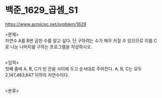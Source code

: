 # 백준_1629_곱셈_S1

https://www.acmicpc.net/problem/1629

<문제><br/>
자연수 A를 B번 곱한 수를 알고 싶다. 단 구하려는 수가 매우 커질 수 있으므로 이를 C로 나눈 나머지를 구하는 프로그램을 작성하시오.<br/><br/>

<입력><br/>
첫째 줄에 A, B, C가 빈 칸을 사이에 두고 순서대로 주어진다. A, B, C는 모두 2,147,483,647 이하의 자연수이다.<br/><br/>

<분류><br/>
